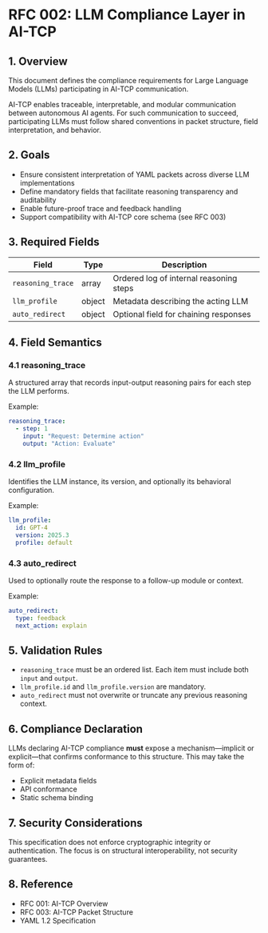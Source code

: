 # RFC 002: LLM Compliance Layer in AI-TCP

## 1. Overview
This document defines the compliance requirements for Large Language Models (LLMs) participating in AI-TCP communication.

AI-TCP enables traceable, interpretable, and modular communication between autonomous AI agents. For such communication to succeed, participating LLMs must follow shared conventions in packet structure, field interpretation, and behavior.

## 2. Goals
- Ensure consistent interpretation of YAML packets across diverse LLM implementations
- Define mandatory fields that facilitate reasoning transparency and auditability
- Enable future-proof trace and feedback handling
- Support compatibility with AI-TCP core schema (see RFC 003)

## 3. Required Fields

| Field | Type   | Description |
|-------|--------|-------------|
| `reasoning_trace` | array  | Ordered log of internal reasoning steps |
| `llm_profile`     | object | Metadata describing the acting LLM |
| `auto_redirect`   | object | Optional field for chaining responses |

## 4. Field Semantics

### 4.1 reasoning_trace
A structured array that records input-output reasoning pairs for each step the LLM performs.

Example:
```yaml
reasoning_trace:
  - step: 1
    input: "Request: Determine action"
    output: "Action: Evaluate"
```

### 4.2 llm_profile
Identifies the LLM instance, its version, and optionally its behavioral configuration.

Example:
```yaml
llm_profile:
  id: GPT-4
  version: 2025.3
  profile: default
```

### 4.3 auto_redirect
Used to optionally route the response to a follow-up module or context.

Example:
```yaml
auto_redirect:
  type: feedback
  next_action: explain
```

## 5. Validation Rules

- `reasoning_trace` must be an ordered list. Each item must include both `input` and `output`.
- `llm_profile.id` and `llm_profile.version` are mandatory.
- `auto_redirect` must not overwrite or truncate any previous reasoning context.

## 6. Compliance Declaration

LLMs declaring AI-TCP compliance **must** expose a mechanism—implicit or explicit—that confirms conformance to this structure. This may take the form of:

- Explicit metadata fields
- API conformance
- Static schema binding

## 7. Security Considerations

This specification does not enforce cryptographic integrity or authentication. The focus is on structural interoperability, not security guarantees.

## 8. Reference

- RFC 001: AI-TCP Overview
- RFC 003: AI-TCP Packet Structure
- YAML 1.2 Specification
